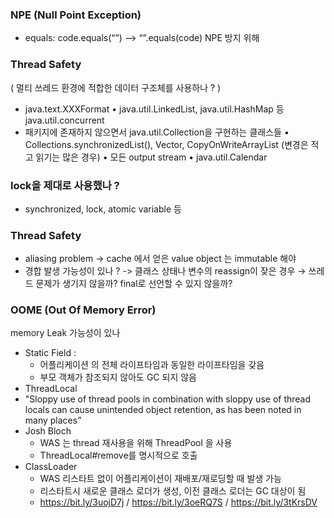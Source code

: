 ### NPE (Null Point Exception)
- equals: code.equals(“”) --> “”.equals(code)
  NPE 방지 위해

### Thread Safety
( 멀티 쓰레드 환경에 적합한 데이터 구조체를 사용하나 ? )
- java.text.XXXFormat
• java.util.LinkedList, java.util.HashMap 등 java.util.concurrent
- 패키지에 존재하지 않으면서 java.util.Collection을 구현하는 클래스들
• Collections.synchronizedList(), Vector, CopyOnWriteArrayList
(변경은 적고 읽기는 많은 경우)
• 모든 output stream
• java.util.Calendar

### lock을 제대로 사용했나 ?
- synchronized, lock, atomic variable 등

### Thread Safety
- aliasing problem -> cache 에서 얻은 value object 는 immutable 해야
- 경합 발생 가능성이 있나 ? -> 클래스 상태나 변수의 reassign이 잦은 경우
  → 쓰레드 문제가 생기지 않을까? final로 선언할 수 있지 않을까?

### OOME (Out Of Memory Error)
memory Leak 가능성이 있나

- Static Field :
  - 어플리케이션 의 전체 라이프타임과 동일한 라이프타임을 갖음
  - 부모 객체가 참조되지 않아도 GC 되지 않음
- ThreadLocal
- "Sloppy use of thread pools in combination with sloppy use of thread locals can
  cause unintended object retention, as has been noted in many places”
- Josh Bloch
  - WAS 는 thread 재사용을 위해 ThreadPool 을 사용
  - ThreadLocal#remove를 명시적으로 호출
- ClassLoader
  - WAS 리스타트 없이 어플리케이션이 재배포/재로딩할 때 발생 가능
  - 리스타트시 새로운 클래스 로더가 생성, 이전 클래스 로더는 GC 대상이 됨
  - https://bit.ly/3uojD7j / https://bit.ly/3oeRQ7S / https://bit.ly/3tKrsDV
